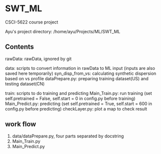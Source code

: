# SWT_ML
CSCI-5622 course project

Ayu's project directory: /home/ayu/Projects/ML/SWT_ML

## Contents
rawData: rawData, ignored by git

data:   scripts to convert information in rawData to ML input (inputs are also saved here temporarily)
    syn_disp_from_vs:  calculating synthetic dispersion based on vs profile
    dataPrepare.py:    preparing training dataset(US) and testing dataset(CN)

train:  scripts to do training and predicting
    Main_Train.py:    run training (set self.pretrained = False, self.start = 0 in config.py before training)
    Main_Predict.py:  predicting (set self.pretrained = True, self.start = 600 in config.py before predicting)
    checkLayer.py:    plot a map to check result


## work flow
1. data/dataPrepare.py, four parts separated by docstring
2. Main_Train.py
3. Main_Predict.py